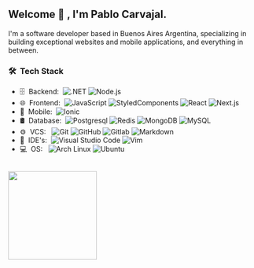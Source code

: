 <!-- 
<p align="center">
  <a href="https://pablocarvajal.vercel.com" target="_blank">
    <img width="40em" height="40em" src="https://portfoliov4-pc.vercel.app/logo.svg"> 
  </a>
</p

// Para cuando aprenda
![React Native](https://img.shields.io/badge/-React%20Native-0A1A2F?style=flat&logo=React&logoColor=00d8fd)
![Expo](https://img.shields.io/badge/-Expo-0A1A2F?style=flat&logo=Expo&logoColor=FFF)
-->

<h2> Welcome 👋 , I'm Pablo Carvajal.</h2>

I'm a software developer based in Buenos Aires Argentina, specializing in building exceptional websites and mobile applications, and everything in between.

<h3> 🛠 &nbsp;Tech Stack</h3>

- 🗄 &nbsp;Backend:&nbsp;
  ![.NET](https://img.shields.io/badge/-.NET-0A1A2F?style=flat&logo=dot-net)
  ![Node.js](https://img.shields.io/badge/-Node.js-0A1A2F?style=flat&logo=node-dot-js)
- 🌐 &nbsp;Frontend:&nbsp;
  ![JavaScript](https://img.shields.io/badge/-JavaScript-0A1A2F?style=flat&logo=javascript)
  ![StyledComponents](https://img.shields.io/badge/-StyledComponents-0A1A2F?style=flat&logo=styled-components&logoColor=fff)
  ![React](https://img.shields.io/badge/-React-0A1A2F?style=flat&logo=react)
  ![Next.js](https://img.shields.io/badge/-Next.js-0A1A2F?style=flat&logo=next-dot-js)
- 📱 &nbsp;Mobile:&nbsp;
  ![Ionic](https://img.shields.io/badge/-Ionic-0A1A2F?style=flat&logo=Ionic)
- 🛢 &nbsp;Database:&nbsp;
  ![Postgresql](https://img.shields.io/badge/-Postgresql-0A1A2F?style=flat&logo=postgresql)
  ![Redis](https://img.shields.io/badge/-Redis-0A1A2F?style=flat&logo=redis)
  ![MongoDB](https://img.shields.io/badge/-MongoDB-0A1A2F?style=flat&logo=mongodb)
  ![MySQL](https://img.shields.io/badge/-MySQL-0A1A2F?style=flat&logo=mysql&logoColor=00d8fd)
- ⚙️ &nbsp;VCS: &nbsp;
  ![Git](https://img.shields.io/badge/-Git-0A1A2F?style=flat&logo=git)
  ![GitHub](https://img.shields.io/badge/-GitHub-0A1A2F?style=flat&logo=github)
  ![Gitlab](https://img.shields.io/badge/-Gitlab-0A1A2F?style=flat&logo=gitlab)
  ![Markdown](https://img.shields.io/badge/-Markdown-0A1A2F?style=flat&logo=markdown)
- 🔧 &nbsp;IDE's:&nbsp;
  ![Visual Studio Code](https://img.shields.io/badge/-Visual%20Studio%20Code-0A1A2F?style=flat&logo=visual-studio-code&logoColor=007ACC)
  ![Vim](https://img.shields.io/badge/-Vim-0A1A2F?style=flat&logo=vim&logoColor=007ACC)
- 💻 &nbsp;OS: &nbsp;
  ![Arch Linux](https://img.shields.io/badge/-Arch_Linux-0A1A2F?style=flat&logo=archlinux)
  ![Ubuntu](https://img.shields.io/badge/-Ubuntu-0A1A2F?style=flat&logo=ubuntu)

<br/>

<a href="https://github.com/vivacarvajalito">
    <img height="180em" src="https://github-readme-stats.vercel.app/api?username=vivacarvajalito&show_icons=true&card_width=400&hide_border=true&title_color=f4f4f4&icon_color=00d8fd&bg_color=0A1A2F&text_color=a3a8c3&hide=contribs" />
</a>

